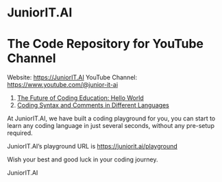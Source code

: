 # JuniorIT.AI 
# The Code Repository for YouTube Channel

Website: https://JuniorIT.AI
YouTube Channel: https://www.youtube.com/@junior-it-ai

1. [The Future of Coding Education: Hello World](01-hello-world)
2. [Coding Syntax and Comments in Different Languages](02-coding-syntax-comments)


At JuniorIT.AI, we have built a coding playground for you, you can start to learn any coding language in just several seconds, without any pre-setup required.  

JuniorIT.AI’s playground URL is https://juniorit.ai/playground

Wish your best and good luck in your coding journey.

JuniorIT.AI
